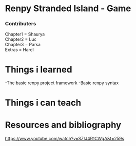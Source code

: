 # Renpy Stranded Island - Game
### Contributers
Chapter1 =  Shaurya <br>
Chapter2 = Luc <br>
Chapter3 = Parsa <br>
Extras = Harel <br>

# Things i learned #
-The basic renpy project framework
-Basic renpy syntax
# Things i can teach #

# Resources and bibliography #
https://www.youtube.com/watch?v=SZIJ4R1CWgA&t=259s
